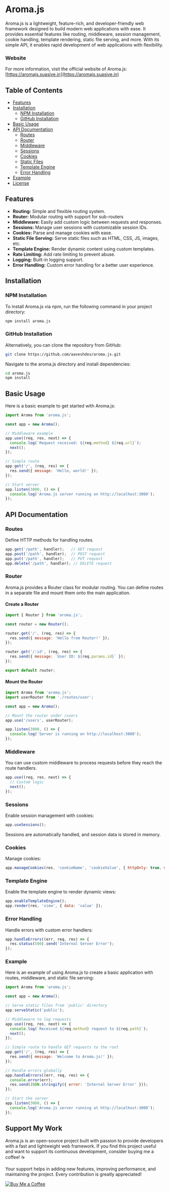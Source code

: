 # Aroma.js

Aroma.js is a lightweight, feature-rich, and developer-friendly web framework designed to build modern web applications with ease. It provides essential features like routing, middleware, session management, cookie handling, template rendering, static file serving, and more. With its simple API, it enables rapid development of web applications with flexibility.

### Website

For more information, visit the official website of Aroma.js: [https://aromajs.suasive.in](https://aromajs.suasive.in)


## Table of Contents

- [Features](#features)
- [Installation](#installation)
  - [NPM Installation](#npm-installation)
  - [GitHub Installation](#github-installation)
- [Basic Usage](#basic-usage)
- [API Documentation](#api-documentation)
  - [Routes](#routes)
  - [Router](#router)
  - [Middleware](#middleware)
  - [Sessions](#sessions)
  - [Cookies](#cookies)
  - [Static Files](#static-files)
  - [Template Engine](#template-engine)
  - [Error Handling](#error-handling)
- [Example](#example)
- [License](#license)

## Features

- **Routing:** Simple and flexible routing system.
- **Router:** Modular routing with support for sub-routers
- **Middleware:** Easily add custom logic between requests and responses.
- **Sessions:** Manage user sessions with customizable session IDs.
- **Cookies:** Parse and manage cookies with ease.
- **Static File Serving:** Serve static files such as HTML, CSS, JS, images, etc.
- **Template Engine:** Render dynamic content using custom templates.
- **Rate Limiting:** Add rate limiting to prevent abuse.
- **Logging:** Built-in logging support.
- **Error Handling:** Custom error handling for a better user experience.

## Installation

### NPM Installation

To install Aroma.js via npm, run the following command in your project directory:

```bash
npm install aroma.js
```

### GitHub Installation

Alternatively, you can clone the repository from GitHub:

```bash
git clone https://github.com/aaveshdev/aroma.js.git
```

Navigate to the aroma.js directory and install dependencies:

```bash
cd aroma.js
npm install
```

## Basic Usage

Here is a basic example to get started with Aroma.js:

``` javascript
import Aroma from 'aroma.js';

const app = new Aroma();

// Middleware example
app.use((req, res, next) => {
  console.log(`Request received: ${req.method} ${req.url}`);
  next();
});

// Simple route
app.get('/', (req, res) => {
  res.send({ message: 'Hello, world!' });
});

// Start server
app.listen(3000, () => {
  console.log('Aroma.js server running on http://localhost:3000');
});
```

## API Documentation

### Routes

Define HTTP methods for handling routes.

```javascript
app.get('/path', handler);   // GET request
app.post('/path', handler);  // POST request
app.put('/path', handler);   // PUT request
app.delete('/path', handler); // DELETE request
```

### Router

Aroma.js provides a Router class for modular routing. You can define routes in a separate file and mount them onto the main application.

#### Create a Router

```javascript
import { Router } from 'aroma.js';

const router = new Router();

router.get('/', (req, res) => {
  res.send({ message: 'Hello from Router!' });
});

router.get('/:id', (req, res) => {
  res.send({ message: `User ID: ${req.params.id}` });
});

export default router;
```

#### Mount the Router

```javascript
import Aroma from 'aroma.js';
import userRouter from './routes/user';

const app = new Aroma();

// Mount the router under /users
app.use('/users', userRouter);

app.listen(3000, () => {
  console.log('Server is running on http://localhost:3000');
});
```

### Middleware

You can use custom middleware to process requests before they reach the route handlers.

```javascript
app.use((req, res, next) => {
  // Custom logic
  next();
});
```

### Sessions

Enable session management with cookies:

```javascript
app.useSessions();
```

Sessions are automatically handled, and session data is stored in memory.

### Cookies

Manage cookies:

```javascript
app.manageCookies(res, 'cookieName', 'cookieValue', { httpOnly: true, maxAge: 3600 });
```

### Template Engine

Enable the template engine to render dynamic views:

```javascript
app.enableTemplateEngine();
app.render(res, 'view', { data: 'value' });
```

### Error Handling

Handle errors with custom error handlers:

```javascript
app.handleErrors((err, req, res) => {
  res.status(500).send('Internal Server Error');
});
```

### Example

Here is an example of using Aroma.js to create a basic application with routes, middleware, and static file serving:

```javascript
import Aroma from 'aroma.js';

const app = new Aroma();

// Serve static files from 'public' directory
app.serveStatic('public');

// Middleware to log requests
app.use((req, res, next) => {
  console.log(`Received ${req.method} request to ${req.path}`);
  next();
});

// Simple route to handle GET requests to the root
app.get('/', (req, res) => {
  res.send({ message: 'Welcome to Aroma.js!' });
});

// Handle errors globally
app.handleErrors((err, req, res) => {
  console.error(err);
  res.send(JSON.stringify({ error: 'Internal Server Error' }));
});

// Start the server
app.listen(3000, () => {
  console.log('Aroma.js server running at http://localhost:3000');
});
```

## Support My Work

Aroma.js is an open-source project built with passion to provide developers with a fast and lightweight web framework. If you find this project useful and want to support its continuous development, consider buying me a coffee! ☕  

Your support helps in adding new features, improving performance, and maintaining the project. Every contribution is greatly appreciated!  

[![Buy Me a Coffee](https://img.shields.io/badge/☕-Buy%20Me%20a%20Coffee-orange)](https://www.buymeacoffee.com/aavesh)
